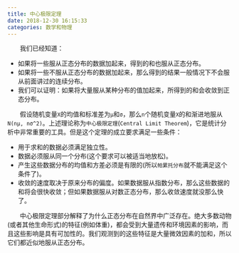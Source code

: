 ```yaml
---
title: 中心极限定理
date: 2018-12-30 16:15:33
categories: 数学和物理
---
```

&emsp;&emsp;我们已经知道：<!--more-->

- 如果将一些服从正态分布的数据加起来，得到的和也服从正态分布。
- 如果将一些不服从正态分布的数据加起来，那么得到的结果一般情况下不会服从前面讲过的连续分布。
- 我们可以证明：如果将大量服从某种分布的值加起来，所得到的和会收敛到正态分布。

&emsp;&emsp;假设随机变量`X`的均值和标准差为`μ`和`σ`，那么`n`个随机变量`X`的和渐进地服从`N(nμ, nσ^2)`。上述理论称为`中心极限定理`(`Central Limit Theorem`)，它是统计分析中非常重要的工具。但是这个定理的成立要求满足一些条件：

- 用于求和的数据必须满足独立性。
- 数据必须服从同一个分布(这个要求可以被适当地放松)。
- 产生这些数据分布的均值和方差必须是有限的(所以`帕累托分布`就不能满足这个条件了)。
- 收敛的速度取决于原来分布的偏度。如果数据服从指数分布，那么这些数据的和将会很快收敛；但如果数据服从对数正态分布，那么收敛速度就没那么快了。

&emsp;&emsp;中心极限定理部分解释了为什么正态分布在自然界中广泛存在。绝大多数动物(或者其他生命形式)的特征(例如体重)，都会受到大量遗传和环境因素的影响，而且这些影响是具有可加性的。我们观测到的这些特征是大量微效因素的加和，所以它们都近似地服从正态分布。